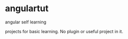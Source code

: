 # angulartut
angular self learning

projects for basic learning. No plugin or useful project in it.
